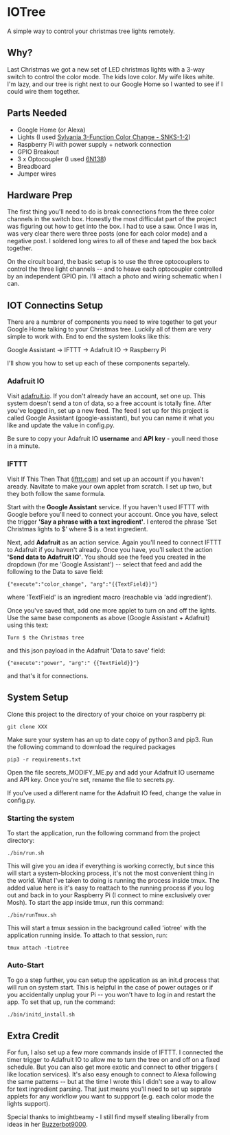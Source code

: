 # IOTree
A simple way to control your christmas tree lights remotely.

## Why?
Last Christmas we got a new set of LED christmas lights with a 3-way switch
to control the color mode. The kids love color. My wife likes white. I'm
lazy, and our tree is right next to our Google Home so I wanted to see if
I could wire them together.

## Parts Needed
- Google Home (or Alexa)
- Lights (I used [Sylvania 3-Function Color Change - SNKS-1-2](https://www.amazon.com/Sylvania-3-Function-Color-Changing-Lights/dp/B01LZE6N23))
- Raspberry Pi with power supply + network connection
- GPIO Breakout
- 3 x Optocoupler (I used [6N138](https://www.amazon.com/Optocoupler-Single-Channel-Darlington-Output/dp/B07DLTSXC1))
- Breadboard
- Jumper wires 

## Hardware Prep
The first thing you'll need to do is break connections from the three color 
channels in the switch box. Honestly the most difficulat part of the project
was figuring out how to get into the box. I had to use a saw. Once I was in,
was very clear there were three posts (one for each color mode) and a negative
post. I soldered long wires to all of these and taped the box back together.

On the circuit board, the basic setup is to use the three optocouplers to 
control the three light channels -- and to heave each optocoupler controlled
by an independent GPIO pin. I'll attach a photo and wiring schematic when I can.

## IOT Connectins Setup
There are a numbrer of components you need to wire together to get your Google
Home talking to your Christmas tree. Luckily all of them are very simple to work
with. End to end the system looks like this:

Google Assistant -> IFTTT -> Adafruit IO -> Raspberry Pi

I'll show you how to set up each of these components separtely.

### Adafruit IO
Visit [adafruit.io](http://adafruit.io). If you don't already have an account, 
set one up. This system doesn't send a ton of data, so a free account is totally
fine. After you've logged in, set up a new feed. The feed I set up for this
project is called Google Assistant (google-assistant), but you can name it
what you like and update the value in config.py.

Be sure to copy your Adafruit IO **username** and **API key** - youll need 
those in a minute.

### IFTTT
Visit If This Then That ([ifttt.com](http://ifttt.com)) and set up an account if
you haven't aready. Navitate to make your own applet from scratch. I set up two, 
but they both follow the same formula. 

Start with the **Google Assistant** service. If you haven't used IFTTT with Google
before you'll need to connect your account. Once you have, select the trigger **'Say a 
phrase with a text ingredient'**. I entered the phrase 'Set Christmas lights
to $' where $ is a text ingredient.

Next, add **Adafruit** as an action service. Again you'll need to connect IFTTT
to Adafruit if you haven't already. Once you have, you'll select the action 
**'Send data to Adafruit IO'**. You should see the feed you created in the dropdown
(for me 'Google Assistant') -- select that feed and add the following to the 
Data to save field: 
```
{"execute":"color_change", "arg":"{{TextField}}"}
```
where 'TextField' is an ingredient macro (reachable via 'add ingredient').

Once you've saved that, add one more applet to turn on and off the lights. Use 
the same base components as above (Google Assistant + Adafruit) using this text:
```
Turn $ the Christmas tree
```
and this json payload in the Adafruit 'Data to save' field:
```
{"execute":"power", "arg":" {{TextField}}"}
```

and that's it for connections.

## System Setup
Clone this project to the directory of your choice on your raspberry pi:
```
git clone XXX 
```

Make sure your system has an up to date copy of python3 and pip3. Run the
following command to download the required packages
```
pip3 -r requirements.txt
```

Open the file secrets_MODIFY_ME.py and add your Adafruit IO username and API
key. Once you're set, rename the file to secrets.py.

If you've used a different name for the Adafruit IO feed, change the value in
config.py.

### Starting the system
To start the application, run the following command from the project directory:
```
./bin/run.sh
```

This will give you an idea if everything is working correctly, but since this
will start a system-blocking process, it's not the most convenient thing in 
the world. What I've taken to doing is running the process inside tmux. The
added value here is it's easy to reattach to the running process if you 
log out and back in to your Raspberry Pi (I connect to mine exclusively over
Mosh). To start the app inside tmux, run this command:
```
./bin/runTmux.sh
```

This will start a tmux session in the background called 'iotree' with the 
application running inside. To attach to that session, run:
```
tmux attach -tiotree
```

### Auto-Start
To go a step further, you can setup the application as an init.d process 
that will run on system start. This is helpful in the case of power outages
or if you accidentally unplug your Pi -- you won't have to log in and restart
the app. To set that up, run the command:
```
./bin/initd_install.sh
```

## Extra Credit
For fun, I also set up a few more commands inside of IFTTT. I connected the
timer trigger to Adafruit IO to allow me to turn the tree on and off on a
fixed schedule. But you can also get more exotic and connect to other triggers (
like location services). It's also easy enough to connect to Alexa following the 
same patterns -- but at the time I wrote this I didn't see a way to allow
for text ingredient parsing. That just means you'll need to set up seprate applets
for any workflow you want to suppport (e.g. each color mode the lights support). 

Special thanks to imightbeamy - I still find myself stealing liberally from 
ideas in her [Buzzerbot9000](https://github.com/imightbeamy/buzzerbot9000). 
